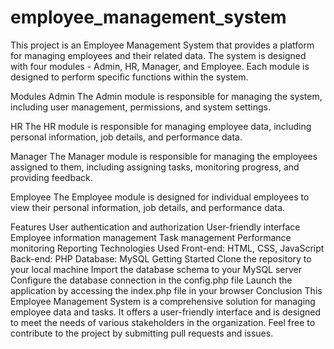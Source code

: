 # employee_management_system

This project is an Employee Management System that provides a platform for managing employees and their related data. The system is designed with four modules - Admin, HR, Manager, and Employee. Each module is designed to perform specific functions within the system.

Modules
Admin
The Admin module is responsible for managing the system, including user management, permissions, and system settings.

HR
The HR module is responsible for managing employee data, including personal information, job details, and performance data.

Manager
The Manager module is responsible for managing the employees assigned to them, including assigning tasks, monitoring progress, and providing feedback.

Employee
The Employee module is designed for individual employees to view their personal information, job details, and performance data.

Features
User authentication and authorization
User-friendly interface
Employee information management
Task management
Performance monitoring
Reporting
Technologies Used
Front-end: HTML, CSS, JavaScript
Back-end: PHP
Database: MySQL
Getting Started
Clone the repository to your local machine
Import the database schema to your MySQL server
Configure the database connection in the config.php file
Launch the application by accessing the index.php file in your browser
Conclusion
This Employee Management System is a comprehensive solution for managing employee data and tasks. It offers a user-friendly interface and is designed to meet the needs of various stakeholders in the organization. Feel free to contribute to the project by submitting pull requests and issues.
